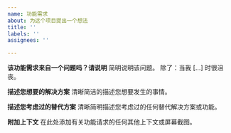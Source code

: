 ```yaml
---
name: 功能需求
about: 为这个项目提出一个想法
title: ''
labels: ''
assignees: ''

---
```


**该功能需求来自一个问题吗？请说明**
简明说明该问题。 除了：当我 [...] 时很沮丧。

**描述您想要的解决方案**
清晰简洁的描述您想要发生的事情。

**描述您考虑过的替代方案**
清晰简明描述您考虑过的任何替代解决方案或功能。

**附加上下文**
在此处添加有关功能请求的任何其他上下文或屏幕截图。
